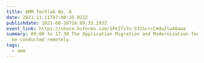 ```yaml
---
title: AMM Techlab No. 8
date: 2021-11-11T07:00:35.822Z
publishdate: 2021-08-26T16:09:33.293Z
event_link: https://share.hsforms.com/1PkITv7o-Sf2ScrcCHduIlw48awa
summary: 09:00 to 17:30 The Application Migration and Modernization Techlab will
  be conducted remotely.
tags:
  - amm
---
```

